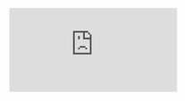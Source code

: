 ![](https://cdn.jsdelivr.net/gh/reloaded7/zhangzhizhi@2.8/%E4%B8%AA%E4%BA%BA%E7%AE%80%E5%8E%86.pdf)


